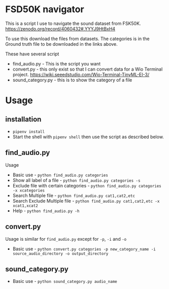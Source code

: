 # FSD50K navigator

This is a script I use to navigate the sound dataset from FSK50K. https://zenodo.org/record/4060432#.YYYJ9HtBxH4

To use this download the files from datasets. The categories is in the Ground truth file to be downloaded in the links above.

These have several script

* find_audio.py - This is the script you want
* convert.py - this only exist so that I can convert data for a Wio Terminal project. https://wiki.seeedstudio.com/Wio-Terminal-TinyML-EI-3/
* sound_category.py - this is to show the category of a file

# Usage
## installation
* `pipenv install`
* Start the shell with `pipenv shell` then use the script as described below. 

## find_audio.py

Usage
- Basic use - `python find_audio.py categories`
- Show all label of a file - `python find_audio.py categories -s`
- Exclude file with certain categories - `python find_audio.py categories -x xcategories`
- Search Multiple file - `python find_audio.py cat1,cat2,etc`
- Search Exclude Multiple file - `python find_audio.py cat1,cat2,etc -x xcat1,xcat2`
- Help - `python find_audio.py -h`

## convert.py
Usage is similar for `find_audio.py` except for  `-p`, `-i` and `-o`
- Basic use - `python convert.py categories -p new_category_name -i source_audio_directory -o output_directory`

## sound_category.py

- Basic use - `python sound_category.py audio_name`